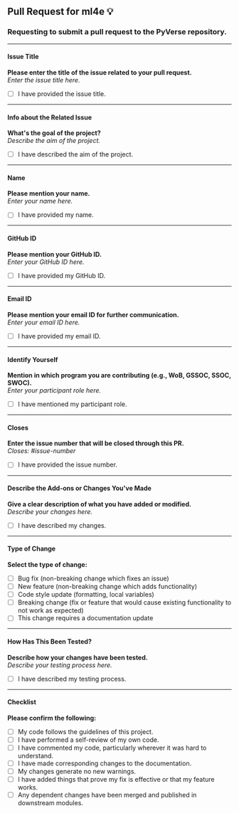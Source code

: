 ## Pull Request for ml4e 💡

### Requesting to submit a pull request to the PyVerse repository.

---

#### Issue Title
**Please enter the title of the issue related to your pull request.**  
*Enter the issue title here.*

- [ ] I have provided the issue title.

---

#### Info about the Related Issue
**What's the goal of the project?**  
*Describe the aim of the project.*

- [ ] I have described the aim of the project.

---

#### Name
**Please mention your name.**  
*Enter your name here.*

- [ ] I have provided my name.

---

#### GitHub ID
**Please mention your GitHub ID.**  
*Enter your GitHub ID here.*

- [ ] I have provided my GitHub ID.

---

#### Email ID
**Please mention your email ID for further communication.**  
*Enter your email ID here.*

- [ ] I have provided my email ID.

---

#### Identify Yourself
**Mention in which program you are contributing (e.g., WoB, GSSOC, SSOC, SWOC).**  
*Enter your participant role here.*

- [ ] I have mentioned my participant role.

---

#### Closes
**Enter the issue number that will be closed through this PR.**  
*Closes: #issue-number*

- [ ] I have provided the issue number.

---

#### Describe the Add-ons or Changes You've Made
**Give a clear description of what you have added or modified.**  
*Describe your changes here.*

- [ ] I have described my changes.

---

#### Type of Change
**Select the type of change:**  
- [ ] Bug fix (non-breaking change which fixes an issue)
- [ ] New feature (non-breaking change which adds functionality)
- [ ] Code style update (formatting, local variables)
- [ ] Breaking change (fix or feature that would cause existing functionality to not work as expected)
- [ ] This change requires a documentation update

---

#### How Has This Been Tested?
**Describe how your changes have been tested.**  
*Describe your testing process here.*

- [ ] I have described my testing process.

---

#### Checklist
**Please confirm the following:**  
- [ ] My code follows the guidelines of this project.
- [ ] I have performed a self-review of my own code.
- [ ] I have commented my code, particularly wherever it was hard to understand.
- [ ] I have made corresponding changes to the documentation.
- [ ] My changes generate no new warnings.
- [ ] I have added things that prove my fix is effective or that my feature works.
- [ ] Any dependent changes have been merged and published in downstream modules.